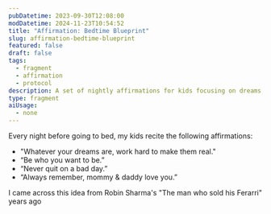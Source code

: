 ```yaml
---
pubDatetime: 2023-09-30T12:08:00
modDatetime: 2024-11-23T10:54:52
title: "Affirmation: Bedtime Blueprint"
slug: affirmation-bedtime-blueprint
featured: false
draft: false
tags:
  - fragment
  - affirmation
  - protocol
description: A set of nightly affirmations for kids focusing on dreams, resilience, and parental love. Perfect for bedtime bonding and motivation.
type: fragment
aiUsage:
  - none
---
```


Every night before going to bed, my kids recite the following affirmations:

- "Whatever your dreams are, work hard to make them real."
- “Be who you want to be.”
- “Never quit on a bad day.”
- “Always remember, mommy & daddy love you.”

I came across this idea from Robin Sharma's "The man who sold his Ferarri" years ago